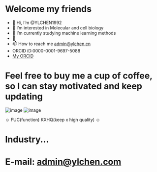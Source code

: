 # Welcome my friends
- 👋 Hi, I’m @YLCHEN1992
- 👀 I’m interested in Molecular and cell biology
- 🌱 I’m currently studying machine learning methods
- 💞️ 
- 📫 How to reach me admin@ylchen.cn 
- ORCID iD:0000-0001-9697-5088
- [My ORCID](https://orcid.org/0000-0001-9697-5088)

# Feel free to buy me a cup of coffee, so I can stay motivated and keep updating
![image](http://ylchen.cn/APAY.jpg)
![image](http://ylchen.cn/labp.png)

☺ FUC(function) KXHQ(keep x high quality) ☺
# Industry...
# E-mail: admin@ylchen.com


